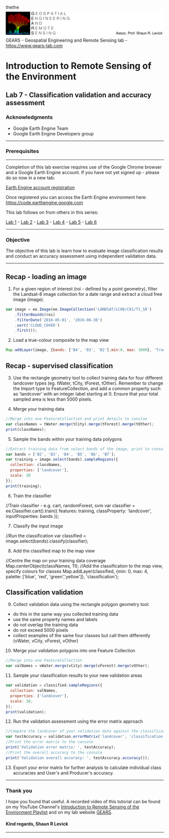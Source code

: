 thethe![Shaun Levick](Logo3.png)
GEARS - Geospatial Engineering and Remote Sensing lab - https://www.gears-lab.com

# Introduction to Remote Sensing of the Environment
Lab 7 - Classification validation and accuracy assessment
--------------

### Acknowledgments
- Google Earth Engine Team
- Google Earth Engine Developers group

------

### Prerequisites
-------------

Completion of this lab exercise requires use of the Google Chrome browser and a Google Earth Engine account. If you have not yet signed up - please do so now in a new tab:

[Earth Engine account registration](https://signup.earthengine.google.com/)

Once registered you can access the Earth Engine environment here:
https://code.earthengine.google.com

This lab follows on from others in this series:

[Lab 1](https://github.com/geospatialeco/GEARS/blob/master/Intro_RS_Lab1.md) -
[Lab 2](https://github.com/geospatialeco/GEARS/blob/master/Intro_RS_Lab2.md) -
[Lab 3](https://github.com/geospatialeco/GEARS/blob/master/Intro_RS_Lab3.md) -
[Lab 4](https://github.com/geospatialeco/GEARS/blob/master/Intro_RS_Lab4.md) -
[Lab 5](https://github.com/geospatialeco/GEARS/blob/master/Intro_RS_Lab5.md) -
[Lab 6](https://github.com/geospatialeco/GEARS/blob/master/Intro_RS_Lab6.md)


------------------------------------------------------------------------

### Objective


The objective of this lab is learn how to evaluate image classification results and conduct an accuracy assessment using independent validation data.

----------

## Recap - loading an image

1. For a given region of interest (roi - defined by a point geometry), filter the Landsat-8 image collection for a date range and extract a cloud free image (image).

```JavaScript
var image = ee.Image(ee.ImageCollection('LANDSAT/LC08/C01/T1_SR')
    .filterBounds(roi)
    .filterDate('2016-05-01', '2016-06-30')
    .sort('CLOUD_COVER')
    .first());
```
2. Load a true-colour composite to the map view

```JavaScript
Map.addLayer(image, {bands: ['B4', 'B3', 'B2'],min:0, max: 3000}, 'True colour image');
```
## Recap - supervised classification

3. Use the rectangle geometry tool to collect training data for four different landcover types (eg. tWater, tCity, tForest, tOther). Remember to change the Import type to FeatureCollection, and add a common property such as 'landcover' with an integer label starting at 0. Ensure that your total sampled area is less than 5000 pixels.

4. Merge your training data

```JavaScript
//Merge into one FeatureCollection and print details to consloe
var classNames = tWater.merge(tCity).merge(tForest).merge(tOther);
print(classNames);
```
5. Sample the bands within your training data polygons

```JavaScript
//Extract training data from select bands of the image, print to console
var bands = ['B2', 'B3', 'B4', 'B5', 'B6', 'B7'];
var training = image.select(bands).sampleRegions({
  collection: classNames,
  properties: ['landcover'],
  scale: 30
});
print(training);
```
6. Train the classifier

//Train classifier - e.g. cart, randomForest, svm
var classifier = ee.Classifier.cart().train({
  features: training,
  classProperty: 'landcover',
  inputProperties: bands
});

7. Classify the input image

//Run the classification
var classified = image.select(bands).classify(classifier);

8. Add the classified map to the map view

//Centre the map on your training data coverage
Map.centerObject(classNames, 11);
//Add the classification to the map view, specify colours for classes
Map.addLayer(classified,
{min: 0, max: 4, palette: ['blue', 'red', 'green','yellow']},
'classification');

## Classification validation

9. Collect validation data using the rectangle polygon geometry tool:
  - do this in the same way you collected training data
  - use the same property names and labels
  - do not overlap the training data
  - do not exceed 5000 pixels
  - collect examples of the same four classes but call them differently (vWater, vCity, vForest, vOther)

10. Merge your validation polygons into one Feature Collection

```JavaScript
//Merge into one FeatureCollection
var valNames = vWater.merge(vCity).merge(vForest).merge(vOther);
```

11. Sample your classification results to your new validation areas

```JavaScript
var validation = classified.sampleRegions({
  collection: valNames,
  properties: ['landcover'],
  scale: 30,
});
print(validation);
```

12. Run the validation assessment using the error matrix approach

```JavaScript
//Compare the landcover of your validation data against the classification result
var testAccuracy = validation.errorMatrix('landcover', 'classification');
//Print the error matrix to the console
print('Validation error matrix: ', testAccuracy);
//Print the overall accuracy to the console
print('Validation overall accuracy: ', testAccuracy.accuracy());
```
13. Export your error matrix for further analysis to calculate individual class accuracies and User's and Producer's accuracy.

-------
### Thank you

I hope you found that useful. A recorded video of this tutorial can be found on my YouTube Channel's [Introduction to Remote Sensing of the Environment Playlist](https://www.youtube.com/playlist?list=PLf6lu3bePWHDi3-lrSqiyInMGQXM34TSV) and on my lab website [GEARS](https://www.gears-lab.com).

#### Kind regards, Shaun R Levick
------
